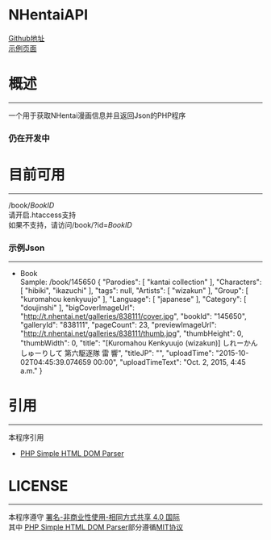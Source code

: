 # NHentaiAPI  
[Github地址](https://github.com/HoshinoTouko/NHentaiAPI)  
[示例页面](http://demo.touko.moe/nhentai/book/145650)  
# 概述
***
一个用于获取NHentai漫画信息并且返回Json的PHP程序  
### 仍在开发中
# 目前可用
***
/book/*BookID*  
请开启.htaccess支持  
如果不支持，请访问/book/?id=*BookID*  
### 示例Json
***
* Book  
Sample: /book/145650
		{
		    "Parodies": [
		        "kantai collection"
		    ],
		    "Characters": [
		        "hibiki",
		        "ikazuchi"
		    ],
		    "tags": null,
		    "Artists": [
		        "wizakun"
		    ],
		    "Group": [
		        "kuromahou kenkyuujo"
		    ],
		    "Language": [
		        "japanese"
		    ],
		    "Category": [
		        "doujinshi"
		    ],
		    "bigCoverImageUrl": "http://t.nhentai.net/galleries/838111/cover.jpg",
		    "bookId": "145650",
		    "galleryId": "838111",
		    "pageCount": 23,
		    "previewImageUrl": "http://t.nhentai.net/galleries/838111/thumb.jpg",
		    "thumbHeight": 0,
		    "thumbWidth": 0,
		    "title": "[Kuromahou Kenkyuujo (wizakun)] しれーかんしゅーりして 第六駆逐隊 雷 響",
		    "titleJP": "",
		    "uploadTime": "2015-10-02T04:45:39.074659 00:00",
		    "uploadTimeText": "Oct. 2, 2015, 4:45 a.m."
		}
 # 引用
 ***
 本程序引用  
 * [PHP Simple HTML DOM Parser](http://simplehtmldom.sourceforge.net/)  
 
 
 # LICENSE
 ***
 本程序遵守 [署名-非商业性使用-相同方式共享 4.0 国际](http://creativecommons.org/licenses/by-nc-sa/4.0/)  
 其中 [PHP Simple HTML DOM Parser](http://simplehtmldom.sourceforge.net/)部分遵循[MIT协议](http://opensource.org/licenses/mit-license.php)
